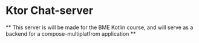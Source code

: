 # Ktor Chat-server

** This server is will be made for the BME Kotlin course, and will serve as a backend for a compose-multiplatfrom application **